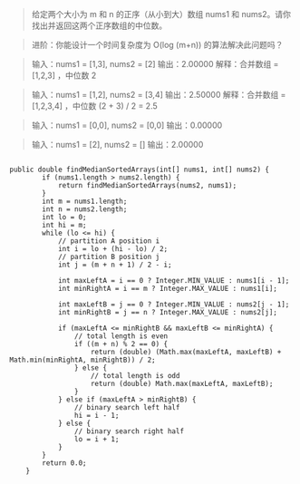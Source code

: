 > 给定两个大小为 m 和 n 的正序（从小到大）数组 nums1 和 nums2。请你找出并返回这两个正序数组的中位数。

> 进阶：你能设计一个时间复杂度为 O(log (m+n)) 的算法解决此问题吗？



> 输入：nums1 = [1,3], nums2 = [2]
输出：2.00000
解释：合并数组 = [1,2,3] ，中位数 2


> 输入：nums1 = [1,2], nums2 = [3,4]
输出：2.50000
解释：合并数组 = [1,2,3,4] ，中位数 (2 + 3) / 2 = 2.5

>输入：nums1 = [0,0], nums2 = [0,0]
输出：0.00000

>输入：nums1 = [2], nums2 = []
输出：2.00000


```

public double findMedianSortedArrays(int[] nums1, int[] nums2) {
        if (nums1.length > nums2.length) {
            return findMedianSortedArrays(nums2, nums1);
        }
        int m = nums1.length;
        int n = nums2.length;
        int lo = 0;
        int hi = m;
        while (lo <= hi) {
            // partition A position i
            int i = lo + (hi - lo) / 2;
            // partition B position j
            int j = (m + n + 1) / 2 - i;

            int maxLeftA = i == 0 ? Integer.MIN_VALUE : nums1[i - 1];
            int minRightA = i == m ? Integer.MAX_VALUE : nums1[i];

            int maxLeftB = j == 0 ? Integer.MIN_VALUE : nums2[j - 1];
            int minRightB = j == n ? Integer.MAX_VALUE : nums2[j];

            if (maxLeftA <= minRightB && maxLeftB <= minRightA) {
                // total length is even
                if ((m + n) % 2 == 0) {
                    return (double) (Math.max(maxLeftA, maxLeftB) + Math.min(minRightA, minRightB)) / 2;
                } else {
                    // total length is odd
                    return (double) Math.max(maxLeftA, maxLeftB);
                }
            } else if (maxLeftA > minRightB) {
                // binary search left half
                hi = i - 1;
            } else {
                // binary search right half
                lo = i + 1;
            }
        }
        return 0.0;
    }

```